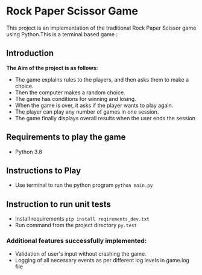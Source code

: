 # Rock Paper Scissor Game
This project is an implementation of the traditional Rock Paper Scissor game using Python.This is a terminal based game : 


## Introduction



**The Aim of the project is as follows:**
+ The game explains rules to the players, and then asks them to make a choice.
+ Then the computer makes a random choice.
+ The game has conditions for winning and losing.
+ When the game is over, it asks if the player wants to play again.
+ The player can play any number of games in one session.
+ The game finally displays overall results when the user ends the session

## Requirements to play the game
+ Python 3.8

## Instructions to Play 
+ Use terminal to run the python program 
```python main.py```

## Instruction to run unit tests
+ Install requirements ```pip install reqirements_dev.txt```
+ Run command from the project directory ```py.test```
 
### Additional features successfully implemented:
+ Validation of user's input without crashing the game.
+ Logging of all necessary events as per different log levels in game.log file


